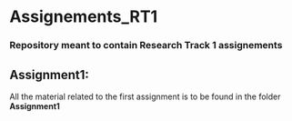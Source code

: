 # Assignements_RT1
### Repository meant to contain Research Track 1 assignements

## Assignment1:

All the material related to the first assignment is to be found in the folder **Assignment1**
